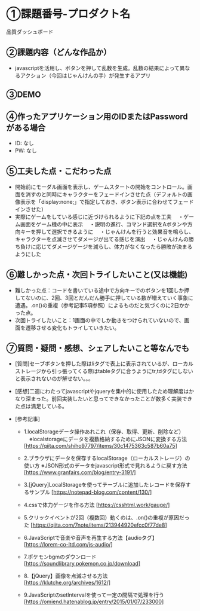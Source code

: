 # ①課題番号-プロダクト名

品質ダッシュボード

## ②課題内容（どんな作品か）

- javascriptを活用し、ボタンを押して乱数を生成。乱数の結果によって異なるアクション（今回はじゃんけんの手）が発生するアプリ

## ③DEMO


## ④作ったアプリケーション用のIDまたはPasswordがある場合

- ID: なし
- PW: なし

## ⑤工夫した点・こだわった点

- 開始前にモーダル画面を表示し、ゲームスタートの開始をコントロール。画面を消すのと同時にキャラクターをフェードインさせた点（デフォルトの画像表示を「display:none;」で指定しておき、ボタン表示に合わせてフェードインさせた）
- 実際にゲームをしている感じに近づけられるように下記の点を工夫
　・ゲーム画面をゲーム機の中に表示
　・説明の進行、コマンド選択をAボタンや方向キーを押して選択できるように
　・じゃんけんを行うと効果音を鳴らし、キャラクターを点滅させてダメージが出てる感じを演出
　・じゃんけんの勝ち負けに応じてダメージゲージを減らし、体力がなくなったら勝敗が決まるようにした


## ⑥難しかった点・次回トライしたいこと(又は機能)

- 難しかった点：コードを書いている途中で方向キーでのボタンを1回しか押してないのに、2回、3回とだんだん勝手に押している数が増えていく事象に遭遇。.on()の重複（参考記事5項参照）によるものだと気づくのに2日かかった点。
- 次回トライしたいこと：1画面の中でしか動きをつけられていないので、画面を遷移させる変化もトライしていきたい。


## ⑦質問・疑問・感想、シェアしたいこと等なんでも

- [質問]セーブボタンを押した際はliタグで表上に表示されているが、ローカルストレージから引っ張ってくる際はtableタグに合うようにtr,tdタグにしないと表示されないのが解せない。。。


- [感想]二週にわたってjavascriptやjqueryを集中的に使用したため理解度はかなり深まった。前回実装したいと思ってできなかったことが数多く実装できた点は満足している。


- [参考記事]
  - 1.localStorageデータ操作あれこれ（保存、取得、更新、削除など）
  　※localstorageにデータを複数格納するためにJSONに変換する方法
   [https://qiita.com/shiho97797/items/30c1475363c587b60a75]
    
  - 2.ブラウザにデータを保存するlocalStorage（ローカルストレージ）の使い方
    ※JSON形式のデータをjavascript形式で見れるように戻す方法
   [https://www.granfairs.com/blog/entry-3191/]

  - 3.[jQuery]LocalStorageを使ってテーブルに追加したレコードを保存するサンプル
   [https://notepad-blog.com/content/130/]

  - 4.cssで体力ゲージを作る方法
   [https://csshtml.work/gauge/]

  - 5.クリックイベントが2回（複数回）動くのは、.on()の重複が原因だった
   [https://qiita.com/7note/items/213944920efcc0f77de8]

  - 6.JavaScriptで音楽や音声を再生する方法【audioタグ】
   [https://lorem-co-ltd.com/js-audio/]

  - 7.ポケモンbgmのダウンロード
   [https://soundlibrary.pokemon.co.jp/download]

  - 8.【jQuery】画像を点滅させる方法
   [https://klutche.org/archives/1612/]

  - 9.JavaScriptのsetIntervalを使って一定の間隔で処理を行う
   [https://omiend.hatenablog.jp/entry/2015/01/07/233000]
    